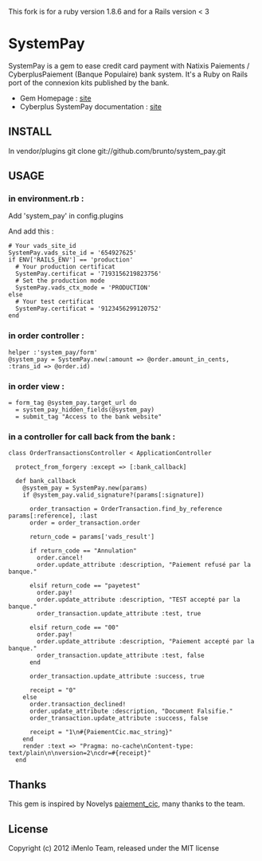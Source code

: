 This fork is for a ruby version 1.8.6 and for a Rails version < 3


# SystemPay

SystemPay is a gem to ease credit card payment with Natixis Paiements / CyberplusPaiement (Banque Populaire) bank system. It's a Ruby on Rails port of the connexion kits published by the bank.

* Gem Homepage : [site](http://github.com/iMenlo/system_pay)
* Cyberplus SystemPay documentation : [site](https://systempay.cyberpluspaiement.com)

## INSTALL

In vendor/plugins
    git clone git://github.com/brunto/system_pay.git

## USAGE

### in environment.rb :

Add 'system_pay' in config.plugins

And add this :

    # Your vads_site_id
    SystemPay.vads_site_id = '654927625'
    if ENV['RAILS_ENV'] == 'production'
      # Your production certificat
      SystemPay.certificat = '7193156219823756'
      # Set the production mode
      SystemPay.vads_ctx_mode = 'PRODUCTION'
    else
      # Your test certificat
      SystemPay.certificat = '9123456299120752'
    end

### in order controller :

    helper :'system_pay/form'
    @system_pay = SystemPay.new(:amount => @order.amount_in_cents, :trans_id => @order.id)

### in order view :

    = form_tag @system_pay.target_url do
      = system_pay_hidden_fields(@system_pay)
      = submit_tag "Access to the bank website"

### in a controller for call back from the bank :

    class OrderTransactionsController < ApplicationController

      protect_from_forgery :except => [:bank_callback]

      def bank_callback
        @system_pay = SystemPay.new(params)
        if @system_pay.valid_signature?(params[:signature])

          order_transaction = OrderTransaction.find_by_reference params[:reference], :last
          order = order_transaction.order

          return_code = params['vads_result']

          if return_code == "Annulation"
            order.cancel!
            order.update_attribute :description, "Paiement refusé par la banque."

          elsif return_code == "payetest"
            order.pay!
            order.update_attribute :description, "TEST accepté par la banque."
            order_transaction.update_attribute :test, true

          elsif return_code == "00"
            order.pay!
            order.update_attribute :description, "Paiement accepté par la banque."
            order_transaction.update_attribute :test, false
          end

          order_transaction.update_attribute :success, true

          receipt = "0"
        else
          order.transaction_declined!
          order.update_attribute :description, "Document Falsifie."
          order_transaction.update_attribute :success, false

          receipt = "1\n#{PaiementCic.mac_string}"
        end
        render :text => "Pragma: no-cache\nContent-type: text/plain\n\nversion=2\ncdr=#{receipt}"
      end


## Thanks

This gem is inspired by Novelys [paiement_cic](http://github.com/novelys/paiementcic), many thanks to the team.

## License
Copyright (c) 2012 iMenlo Team, released under the MIT license
